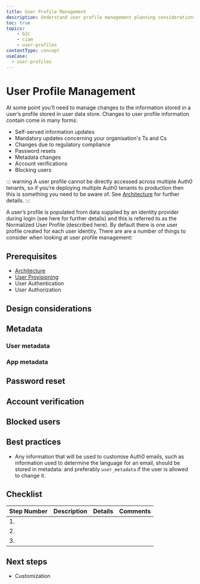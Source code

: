 ```yaml
---
title: User Profile Management
description: Understand user profile management planning considerations for your B2C implementation. 
toc: true
topics:
    - b2c
    - ciam
    - user-profiles
contentType: concept
useCase:
  - user-profiles
---
```

# User Profile Management

At some point you’ll need to manage changes to the information stored in a user’s profile stored in user data store. Changes to user profile information contain come in many forms: 

* Self-served information updates
* Mandatory updates concerning your organisation's Ts and Cs
* Changes due to regulatory compliance
* Password resets
* Metadata changes
* Account verifications
* Blocking users

::: warning
A user profile cannot be directly accessed across multiple Auth0 tenants, so if you’re deploying multiple Auth0 tenants to production then this is something you need to be aware of. See [Architecture](/architecture-scenarios/b2c/tenant-architecture) for further details.
:::

A user’s profile is populated from data supplied by an identity provider during login (see here for further details) and this is referred to as the Normalized User Profile (described here). By default there is one user profile created for each user identity. There are are a number of things to consider when looking at user profile management:


## Prerequisites

* [Architecture](/architecture-scenarios/b2c/tenant-architecture)
* [User Provisioning](/architecture-scenarios/b2c/user-provisioning)
* User Authentication
* User Authorization

## Design considerations

## Metadata

### User metadata

### App metadata

## Password reset

## Account verification

## Blocked users

## Best practices

* Any information that will be used to customise Auth0 emails, such as information used to determine the language for an email, should be stored in metadata: and preferably `user_metadata` if the user is allowed to change it. 

## Checklist

| Step Number | Description | Details | Comments |
| - | - | - | - |
| 1. |  |  | |
| 2. | |  |  |
| 3. |  |  |  |

## Next steps

* Customization